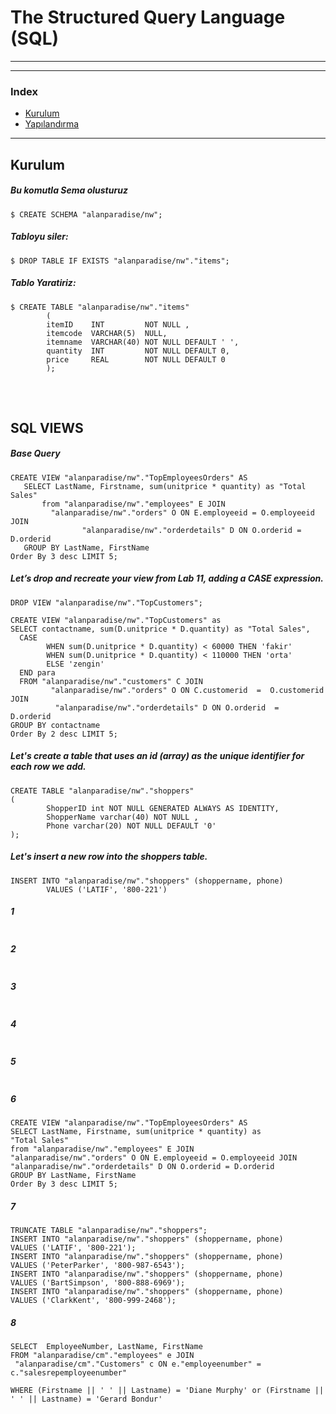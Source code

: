 # The Structured Query Language (SQL) 
<hr>
<hr>

### Index

* [Kurulum](#kurulum)
* [Yapılandırma](#yapılandırma)


<hr>

## Kurulum


##### Bu komutla Sema olusturuz
```
$ CREATE SCHEMA "alanparadise/nw";
```
##### Tabloyu siler:
```
$ DROP TABLE IF EXISTS "alanparadise/nw"."items";
```
##### Tablo Yaratiriz:
```
$ CREATE TABLE "alanparadise/nw"."items"
        (
        itemID    INT         NOT NULL ,
        itemcode  VARCHAR(5)  NULL,
        itemname  VARCHAR(40) NOT NULL DEFAULT ' ',
        quantity  INT         NOT NULL DEFAULT 0,
        price     REAL        NOT NULL DEFAULT 0
        );
```
#####
```
```
#####
```
```
## SQL VIEWS

##### Base Query
```
CREATE VIEW "alanparadise/nw"."TopEmployeesOrders" AS
   SELECT LastName, Firstname, sum(unitprice * quantity) as "Total Sales"
       from "alanparadise/nw"."employees" E JOIN
         "alanparadise/nw"."orders" O ON E.employeeid = O.employeeid JOIN
                "alanparadise/nw"."orderdetails" D ON O.orderid = D.orderid
   GROUP BY LastName, FirstName
Order By 3 desc LIMIT 5;
```
##### Let’s drop and recreate your view from Lab 11, adding a CASE expression.
```
DROP VIEW "alanparadise/nw"."TopCustomers";

CREATE VIEW "alanparadise/nw"."TopCustomers" as 
SELECT contactname, sum(D.unitprice * D.quantity) as "Total Sales",
  CASE
        WHEN sum(D.unitprice * D.quantity) < 60000 THEN 'fakir'
        WHEN sum(D.unitprice * D.quantity) < 110000 THEN 'orta'
        ELSE 'zengin'
  END para
  FROM "alanparadise/nw"."customers" C JOIN
         "alanparadise/nw"."orders" O ON C.customerid  =  O.customerid JOIN 
          "alanparadise/nw"."orderdetails" D ON O.orderid  =  D.orderid
GROUP BY contactname 
Order By 2 desc LIMIT 5;
```
##### Let's create a table that uses an id (array) as the unique identifier for each row we add.
```
CREATE TABLE "alanparadise/nw"."shoppers" 
(
        ShopperID int NOT NULL GENERATED ALWAYS AS IDENTITY,
        ShopperName varchar(40) NOT NULL ,
        Phone varchar(20) NOT NULL DEFAULT '0'
);
```
##### Let's insert a new row into the shoppers table. 
```
INSERT INTO "alanparadise/nw"."shoppers" (shoppername, phone)
        VALUES ('LATIF', '800-221')
```
##### 1
```

```
##### 2
```

```
##### 3
```

```
##### 4
```

```
##### 5
```

```
##### 6
```
CREATE VIEW "alanparadise/nw"."TopEmployeesOrders" AS
SELECT LastName, Firstname, sum(unitprice * quantity) as
"Total Sales"
from "alanparadise/nw"."employees" E JOIN
"alanparadise/nw"."orders" O ON E.employeeid = O.employeeid JOIN
"alanparadise/nw"."orderdetails" D ON O.orderid = D.orderid
GROUP BY LastName, FirstName
Order By 3 desc LIMIT 5;
```
##### 7
```
TRUNCATE TABLE "alanparadise/nw"."shoppers";
INSERT INTO "alanparadise/nw"."shoppers" (shoppername, phone)
VALUES ('LATIF', '800-221');
INSERT INTO "alanparadise/nw"."shoppers" (shoppername, phone)
VALUES ('PeterParker', '800-987-6543');
INSERT INTO "alanparadise/nw"."shoppers" (shoppername, phone)
VALUES ('BartSimpson', '800-888-6969');
INSERT INTO "alanparadise/nw"."shoppers" (shoppername, phone)
VALUES ('ClarkKent', '800-999-2468');
```
##### 8
```
SELECT  EmployeeNumber, LastName, FirstName
FROM "alanparadise/cm"."employees" e JOIN
 "alanparadise/cm"."Customers" c ON e."employeenumber" = c."salesrepemployeenumber"
 
WHERE (Firstname || ' ' || Lastname) = 'Diane Murphy' or (Firstname || ' ' || Lastname) = 'Gerard Bondur'
```
##### 
```

```
##### 
```

```
##### 
```

```
##### 
```

```
##### 
```

```
##### 
```

```
##### 
```

```
##### 
```

```
##### 
```

```
##### 
```

```
##### 
```

```
##### 
```

```
##### 
```

```
##### 
```

```
##### 
```

```
##### 
```

```
##### 
```

```
##### 
```

```
##### 
```

```
##### 
```

```
##### 
```

```
##### 
```

```
##### 
```

```
##### 
```

```
##### 
```

```
##### 
```

```
##### 
```

```
##### 
```

```
##### 
```

```
##### 
```

```
##### 
```

```
##### 
```

```
##### 
```

```
##### 
```

```
##### 
```

```
##### 
```

```
##### 
```

```
##### 
```

```
##### 
```

```
##### 
```

```
##### 
```

```







